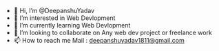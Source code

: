 - 👋 Hi, I’m @DeepanshuYadav
- 👀 I’m interested in Web     Devlopment
- 🌱 I’m currently learning Web Devlopment
- 💞️ I’m looking to  collaborate  on Any web  dev project or freelance work
- 📫 How to reach me Mail : deepanshuyadav1811@gmail.com  

<!---
Deepanshuyadav05/Deepanshuyadav05 is a ✨ special ✨ repository because its `README.md` (this file) appears on your GitHub profile.
You can click the Preview link to take a look at your changes.
--->
